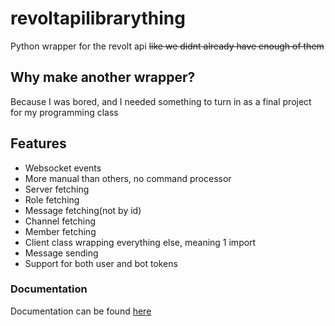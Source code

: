 # revoltapilibrarything
Python wrapper for the revolt api ~~like we didnt already have enough of them~~
## Why make another wrapper?
Because I was bored, and I needed something to turn in as a final project for my programming class
## Features
- Websocket events
- More manual than others, no command processor
- Server fetching
- Role fetching
- Message fetching(not by id)
- Channel fetching
- Member fetching
- Client class wrapping everything else, meaning 1 import
- Message sending
- Support for both user and bot tokens
### Documentation
Documentation can be found [here](https://refined-github-html-preview.kidonng.workers.dev/ERROR-404-NULL-NOT-FOUND/revoltapilibrarything/raw/main/Documentation/index.html)
